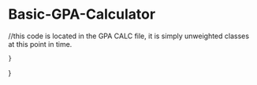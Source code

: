 # Basic-GPA-Calculator

//this code is located in the GPA CALC file, it is simply unweighted classes at this point in time. 
      
      
     
    }
}
